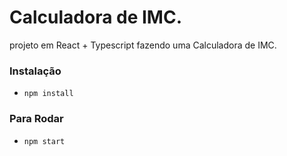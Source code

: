 # Calculadora de IMC.

projeto em React + Typescript fazendo uma Calculadora de IMC.

### Instalação
- `npm install`

### Para Rodar
- `npm start`